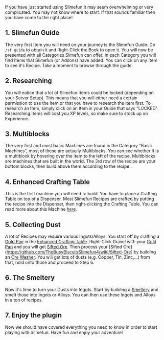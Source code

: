 If you have just started using Slimefun it may seem overwhelming or very complicated.
You may not know where to start.
If that sounds familiar then you have come to the right place!

## 1. Slimefun Guide
The very first Item you will need on your journey is the Slimefun Guide.
Do `/sf guide` to obtain it and Right-Click the Book to open it.
You will now be presented with all Categories Slimefun can offer.
In each Category you will find Items that Slimefun (or Addons) have added.
You can click on any Item to see it's Recipe.
Take a moment to browse through the guide.

## 2. Researching
You will notice that a lot of Slimefun Items could be locked (depending on your Server Setup).
This means that you will either need a certain permission to use the item or that you have to research the Item first.
To research an Item, simply click on an Item in your Guide that says "LOCKED".
Researching Items will cost you XP levels, so make sure to stock up on Experience.

## 3. Multiblocks
The very first and most basic Machines are found in the Category "Basic Machines", most of these are actually Multiblocks.
You can see whether it is a multiblock by hovering over the Item to the left of the recipe.
Multiblocks are machines that are built in the world.
The 3rd row of the recipe are your bottom blocks, then build above them according to the recipe.

## 4. Enhanced Crafting Table
This is the first machine you will need to build.
You have to place a Crafting Table on top of a Dispenser.
Most Slimefun Recipes are crafted by putting the recipe into the Dispenser, then right-clicking the Crafting Table.
You can read more about this Machine [here](https://github.com/TheBusyBiscuit/Slimefun4/wiki/Enhanced-Crafting-Table).

## 5. Collecting Dust
A lot of Recipes may require various Ingots/Alloys.
You start off by crafting a [Gold Pan](https://github.com/TheBusyBiscuit/Slimefun4/wiki/Gold-Pan) in the [Enhanced Crafting Table](https://github.com/TheBusyBiscuit/Slimefun4/wiki/Enhanced-Crafting-Table).
Right-Click Gravel with your [Gold Pan](https://github.com/TheBusyBiscuit/Slimefun4/wiki/Gold-Pan) and you will get [Sifted Ore](https://github.com/TheBusyBiscuit/Slimefun4/wiki/Sifted-Ore).
Then process your [Sifted Ore](https://github.com/TheBusyBiscuit/Slimefun4/wiki/Sifted-Ore] by building an [Ore Washer](https://github.com/TheBusyBiscuit/Slimefun4/wiki/Ore-Washer).
You will get lots of dusts (e.g. Copper, Tin, Zinc,...) from that, hold onto those and proceed to Step 6.

## 6. The Smeltery
Now it's time to turn your Dusts into Ingots.
Start by building a [Smeltery](https://github.com/TheBusyBiscuit/Slimefun4/wiki/Smeltery) and smelt those into Ingots or Alloys.
You can then use these Ingots and Alloys in a ton of recipes.

## 7. Enjoy the plugin
Now we should have covered everything you need to know in order to start playing with Slimefun.
Have fun and enjoy your adventure!
